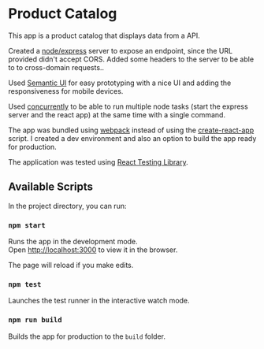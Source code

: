 # Product Catalog

This app is a product catalog that displays data from a API.

Created a [node/express](https://expressjs.com/) server to expose an endpoint, since the URL provided didn't accept CORS. Added some headers to the server to be able to to cross-domain requests..

Used [Semantic UI](https://semantic-ui.com/) for easy prototyping with a nice UI and adding the responsiveness for mobile devices.

Used [concurrently](https://www.npmjs.com/package/concurrently) to be able to run multiple node tasks (start the express server and the react app) at the same time with a single command.

The app was bundled using [webpack](https://webpack.js.org/) instead of using the [create-react-app](https://github.com/facebook/create-react-app) script. I created a dev environment and also an option to build the app ready for production.

The application was tested using [React Testing Library](https://testing-library.com/).

## Available Scripts

In the project directory, you can run:

### `npm start`

Runs the app in the development mode.<br>
Open [http://localhost:3000](http://localhost:3000) to view it in the browser.

The page will reload if you make edits.

### `npm test` 

Launches the test runner in the interactive watch mode.<br>

### `npm run build`

Builds the app for production to the `build` folder.
